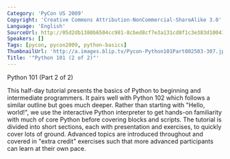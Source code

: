 ```yaml
---
Category: 'PyCon US 2009'
Copyright: 'Creative Commons Attribution-NonCommercial-ShareAlike 3.0'
Language: 'English'
SourceUrl: http://05d2db1380b6504cc981-8cbed8cf7e3a131cd8f1c3e383d10041.r93.cf2.rackcdn.com/pycon-us-2009/194_python-101-2-of-2.mp4
Speakers: []
Tags: [pycon, pycon2009, python-basics]
ThumbnailUrl: 'http://a.images.blip.tv/Pycon-Python101Part002503-307.jpg'
Title: '"Python 101 (2 of 2)"'
---
```

Python 101 (Part 2 of 2)

  
This half-day tutorial presents the basics of Python to beginning and
intermediate programmers. It pairs well with Python 102 which follows a
similar outline but goes much deeper. Rather than starting with "Hello,
world!", we use the interactive Python interpreter to get hands-on familiarity
with much of core Python before covering blocks and scripts. The tutorial is
divided into short sections, each with presentation and exercises, to quickly
cover lots of ground. Advanced topics are introduced throughout and covered in
"extra credit" exercises such that more advanced participants can learn at
their own pace.

